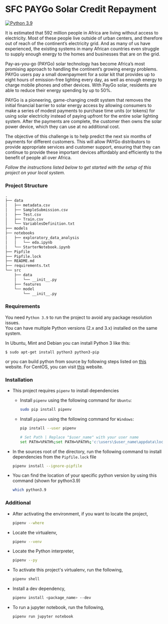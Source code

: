 # SFC PAYGo Solar Credit Repayment

[![Python 3.9](https://img.shields.io/badge/python-3.9-blue.svg)](https://www.python.org/downloads/release/python-390/)

It is estimated that 592 million people in Africa are living without access to electricity. Most of these people live
outside of urban centers, and therefore out of reach of the continent’s electricity grid. And as many of us have
experienced, the existing systems in many African countries even struggle to supply enough energy to the homes and
businesses that are on the grid.

Pay-as-you-go (PAYGo) solar technology has become Africa’s most promising approach to handling the continent’s growing
energy problems. PAYGo users pay a small downpayment for a solar kit that provides up to eight hours of emission-free
lighting every day, as well as enough energy to charge mobile phones and other devices. With PayGo solar, residents are
able to reduce their energy spending by up to 50%.

PAYGo is a pioneering, game-changing credit system that removes the initial financial barrier to solar energy access by
allowing consumers to make a series of modest payments to purchase time units (or tokens) for using solar electricity
instead of paying upfront for the entire solar lighting system. After the payments are complete, the customer then owns
the solar power device, which they can use at no additional cost.

The objective of this challenge is to help predict the next six months of payments for different customers. This will
allow PAYGo distributors to provide appropriate services and customer support, ensuring that they can continue to
provide these important devices affordably and efficiently to the benefit of people all over Africa.

<i>Follow the instructions listed below to get started with the setup of this project on your local system.</i>

### Project Structure

```markdown
.
├── data
│   ├── metadata.csv
│   ├── SampleSubmission.csv
│   ├── Test.csv
│   ├── Train.csv
│   └── VariablesDefinition.txt
├── models
├── notebooks
│   ├── exploratory_data_analysis
│   │   └── eda.ipynb
│   └── StarterNotebook.ipynb
├── Pipfile
├── Pipfile.lock
├── README.md
├── requirements.txt
└── src
    ├── data
    │   └── __init__.py
    ├── features
    └── model
        └── __init__.py
```

### Requirements

You need `Python 3.9` to run the project to avoid any package resolution issues.  
You can have multiple Python versions (2.x and 3.x) installed on the same system.

In Ubuntu, Mint and Debian you can install Python 3 like this:

    $ sudo apt-get install python3 python3-pip

or you can build python from source by following steps listed on
[this](https://linuxize.com/post/how-to-install-python-3-9-on-ubuntu-20-04/#installing-python-39-on-ubuntu-with-apt)
website. For CentOS, you can visit [this](https://computingforgeeks.com/install-latest-python-on-centos-linux/) website.

### Installation

* This project requires `pipenv` to install dependencies
  * Install `pipenv` using the following command for `Ubuntu`:
    ```bash
    sudo pip install pipenv
    ```
    
  * Install `pipenv` using the following command for `Windows`:
    ```bash
    pip install --user pipenv
    
    # Set Path | Replace "$user_name" with your user name
    set PATH=%PATH%;set PATH=%PATH%;'c:\users\$user_name\appdata\local\programs\python\python39-32\Scripts'
    ```
  
* In the sources root of the directory, run the following command to install dependencies from the `Pipfile.lock` file
  ```bash
  pipenv install --ignore-pipfile
  ```
* You can find the location of your specific python version by using this command (shown for python3.9)
    ```bash
    which python3.9
    ```

### Additional

* After activating the environment, if you want to locate the project,
    ```bash
    pipenv --where
    ```
* Locate the virtualenv,
    ```bash
    pipenv --venv
    ```
* Locate the Python interpreter,
  ```bash
  pipenv --py
   ```
* To activate this project's virtualenv, run the following,
  ```bash
  pipenv shell
  ```
* Install a dev dependency,
  ```bash
  pipenv install <package_name> --dev
  ```
* To run a jupyter notebook, run the following,
  ```bash
  pipenv run jupyter notebook
  ```

